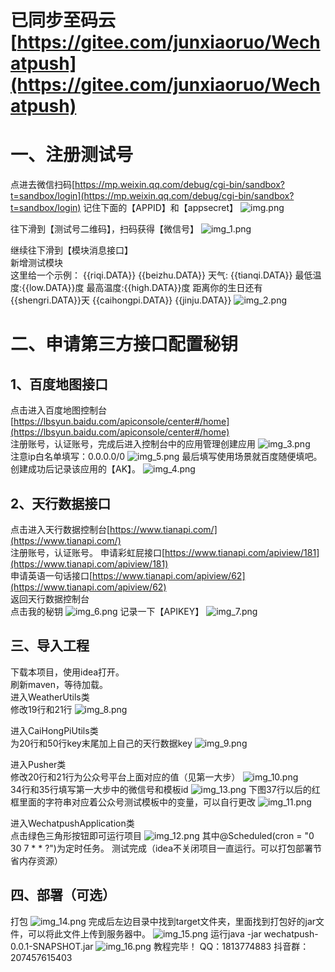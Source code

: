 # 已同步至码云[https://gitee.com/junxiaoruo/Wechatpush](https://gitee.com/junxiaoruo/Wechatpush)

# 一、注册测试号
点进去微信扫码[https://mp.weixin.qq.com/debug/cgi-bin/sandbox?t=sandbox/login](https://mp.weixin.qq.com/debug/cgi-bin/sandbox?t=sandbox/login)
记住下面的【APPID】和【appsecret】
![img.png](img.png)

往下滑到【测试号二维码】，扫码获得【微信号】
![img_1.png](img_1.png)


继续往下滑到【模块消息接口】  
新增测试模块   
这里给一个示例：	{{riqi.DATA}} {{beizhu.DATA}} 天气: {{tianqi.DATA}} 最低温度:{{low.DATA}}度 最高温度:{{high.DATA}}度 距离你的生日还有{{shengri.DATA}}天 {{caihongpi.DATA}} {{jinju.DATA}}
![img_2.png](img_2.png)

# 二、申请第三方接口配置秘钥
## 1、百度地图接口
点击进入百度地图控制台[https://lbsyun.baidu.com/apiconsole/center#/home](https://lbsyun.baidu.com/apiconsole/center#/home)  
注册账号，认证账号，完成后进入控制台中的应用管理创建应用
![img_3.png](img_3.png)  
注意ip白名单填写：0.0.0.0/0
![img_5.png](img_5.png)
最后填写使用场景就百度随便填吧。
创建成功后记录该应用的【AK】。
![img_4.png](img_4.png)

## 2、天行数据接口
点击进入天行数据控制台[https://www.tianapi.com/](https://www.tianapi.com/)  
注册账号，认证账号。
申请彩虹屁接口[https://www.tianapi.com/apiview/181](https://www.tianapi.com/apiview/181)  
申请英语一句话接口[https://www.tianapi.com/apiview/62](https://www.tianapi.com/apiview/62)  
返回天行数据控制台  
点击我的秘钥
![img_6.png](img_6.png)
记录一下【APIKEY】
![img_7.png](img_7.png)

## 三、导入工程
下载本项目，使用idea打开。  
刷新maven，等待加载。  
进入WeatherUtils类  
修改19行和21行
![img_8.png](img_8.png)

进入CaiHongPiUtils类    
为20行和50行key末尾加上自己的天行数据key
![img_9.png](img_9.png)

进入Pusher类  
修改20行和21行为公众号平台上面对应的值（见第一大步）
![img_10.png](img_10.png)  
34行和35行填写第一大步中的微信号和模板id
![img_13.png](img_13.png)
下图37行以后的红框里面的字符串对应着公众号测试模板中的变量，可以自行更改
![img_11.png](img_11.png)


进入WechatpushApplication类  
点击绿色三角形按钮即可运行项目
![img_12.png](img_12.png)
其中@Scheduled(cron = "0 30 7 * * ?")为定时任务。
测试完成（idea不关闭项目一直运行。可以打包部署节省内存资源）

## 四、部署（可选）
打包
![img_14.png](img_14.png)
完成后左边目录中找到target文件夹，里面找到打包好的jar文件，可以将此文件上传到服务器中。
![img_15.png](img_15.png)
运行java -jar wechatpush-0.0.1-SNAPSHOT.jar
![img_16.png](img_16.png)
教程完毕！
QQ：1813774883
抖音群：207457615403
